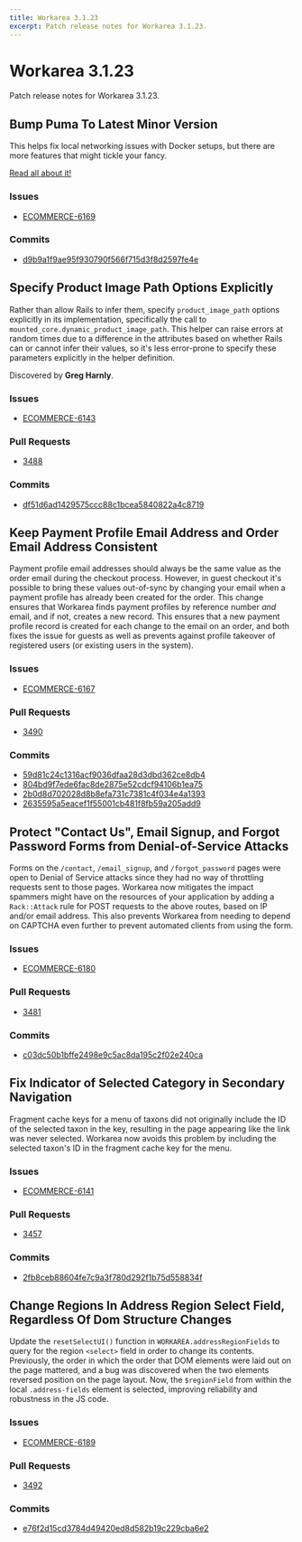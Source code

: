 ```yaml
---
title: Workarea 3.1.23
excerpt: Patch release notes for Workarea 3.1.23.
---
```


# Workarea 3.1.23

Patch release notes for Workarea 3.1.23.

## Bump Puma To Latest Minor Version

This helps fix local networking issues with Docker setups, but there are
more features that might tickle your fancy.

[Read all about it!](https://github.com/puma/puma/releases/tag/v3.11.0)

### Issues

- [ECOMMERCE-6169](https://jira.tools.weblinc.com/browse/ECOMMERCE-6169)

### Commits

- [d9b9a1f9ae95f930790f566f715d3f8d2597fe4e](https://stash.tools.weblinc.com/projects/WL/repos/workarea/commits/d9b9a1f9ae95f930790f566f715d3f8d2597fe4e)


## Specify Product Image Path Options Explicitly

Rather than allow Rails to infer them, specify `product_image_path`
options explicitly in its implementation, specifically the call to
`mounted_core.dynamic_product_image_path`. This helper can raise errors
at random times due to a difference in the attributes based on whether
Rails can or cannot infer their values, so it's less error-prone to
specify these parameters explicitly in the helper definition.

Discovered by **Greg Harnly**.

### Issues

- [ECOMMERCE-6143](https://jira.tools.weblinc.com/browse/ECOMMERCE-6143)

### Pull Requests

- [3488](https://stash.tools.weblinc.com/projects/WL/repos/workarea/pull-requests/3488)

### Commits

- [df51d6ad1429575ccc88c1bcea5840822a4c8719](https://stash.tools.weblinc.com/projects/WL/repos/workarea/commits/df51d6ad1429575ccc88c1bcea5840822a4c8719)


## Keep Payment Profile Email Address and Order Email Address Consistent

Payment profile email addresses should always be the same value as the
order email during the checkout process. However, in guest checkout it's
possible to bring these values out-of-sync by changing your email when a
payment profile has already been created for the order. This change
ensures that Workarea finds payment profiles by reference number _and_
email, and if not, creates a new record. This ensures that a new
payment profile record is created for each change to the email on an
order, and both fixes the issue for guests as well as prevents
against profile takeover of registered users (or existing users in the
system).

### Issues

- [ECOMMERCE-6167](https://jira.tools.weblinc.com/browse/ECOMMERCE-6167)

### Pull Requests

- [3490](https://stash.tools.weblinc.com/projects/WL/repos/workarea/pull-requests/3490)

### Commits

- [59d81c24c1316acf9036dfaa28d3dbd362ce8db4](https://stash.tools.weblinc.com/projects/WL/repos/workarea/commits/59d81c24c1316acf9036dfaa28d3dbd362ce8db4)
- [804bd9f7ede6fac8de2875e52cdcf94106b1ea75](https://stash.tools.weblinc.com/projects/WL/repos/workarea/commits/804bd9f7ede6fac8de2875e52cdcf94106b1ea75)
- [2b0d8d702028d8b8efa731c7381c4f034e4a1393](https://stash.tools.weblinc.com/projects/WL/repos/workarea/commits/2b0d8d702028d8b8efa731c7381c4f034e4a1393)
- [2635595a5eacef1f55001cb481f8fb59a205add9](https://stash.tools.weblinc.com/projects/WL/repos/workarea/commits/2635595a5eacef1f55001cb481f8fb59a205add9)


## Protect "Contact Us", Email Signup, and Forgot Password Forms from Denial-of-Service Attacks

Forms on the `/contact`, `/email_signup`, and `/forgot_password` pages
were open to Denial of Service attacks since they had no way of
throttling requests sent to those pages. Workarea now mitigates the
impact spammers might have on the resources of your application by
adding a `Rack::Attack` rule for POST requests to the above routes,
based on IP and/or email address. This also prevents Workarea from
needing to depend on CAPTCHA even further to prevent automated clients
from using the form.

### Issues

- [ECOMMERCE-6180](https://jira.tools.weblinc.com/browse/ECOMMERCE-6180)

### Pull Requests

- [3481](https://stash.tools.weblinc.com/projects/WL/repos/workarea/pull-requests/3481)

### Commits

- [c03dc50b1bffe2498e9c5ac8da195c2f02e240ca](https://stash.tools.weblinc.com/projects/WL/repos/workarea/commits/c03dc50b1bffe2498e9c5ac8da195c2f02e240ca)


## Fix Indicator of Selected Category in Secondary Navigation

Fragment cache keys for a menu of taxons did not originally include the
ID of the selected taxon in the key, resulting in the page appearing
like the link was never selected. Workarea now avoids this problem by including
the selected taxon's ID in the fragment cache key for the menu.

### Issues

- [ECOMMERCE-6141](https://jira.tools.weblinc.com/browse/ECOMMERCE-6141)

### Pull Requests

- [3457](https://stash.tools.weblinc.com/projects/WL/repos/workarea/pull-requests/3457/overview)

### Commits

- [2fb8ceb88604fe7c9a3f780d292f1b75d558834f](https://stash.tools.weblinc.com/projects/WL/repos/workarea/commits/2fb8ceb88604fe7c9a3f780d292f1b75d558834f)

## Change Regions In Address Region Select Field, Regardless Of Dom Structure Changes

Update the `resetSelectUI()` function in `WORKAREA.addressRegionFields`
to query for the region `<select>` field in order to change its
contents. Previously, the order in which the order that DOM elements
were laid out on the page mattered, and a bug was discovered when the
two elements reversed position on the page layout. Now, the `$regionField`
from within the local `.address-fields` element is selected, improving
reliability and robustness in the JS code.

### Issues

- [ECOMMERCE-6189](https://jira.tools.weblinc.com/browse/ECOMMERCE-6189)

### Pull Requests

- [3492](https://stash.tools.weblinc.com/projects/WL/repos/workarea/pull-requests/3492/overview)

### Commits

- [e76f2d15cd3784d49420ed8d582b19c229cba6e2](https://stash.tools.weblinc.com/projects/WL/repos/workarea/commits/e76f2d15cd3784d49420ed8d582b19c229cba6e2)



